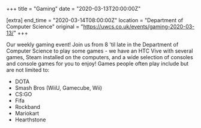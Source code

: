 +++
title = "Gaming"
date = "2020-03-13T20:00:00Z"

[extra]
end_time = "2020-03-14T08:00:00Z"
location = "Department of Computer Science"
original = "https://uwcs.co.uk/events/gaming-2020-03-13/"
+++

Our weekly gaming event\! Join us from 8 'til late in the Department of Computer Science to play some games - we have an HTC Vive with several games, Steam installed on the computers, and a wide selection of consoles and console games for you to enjoy\! Games people often play include but are not limited to:  

  - DOTA  
  - Smash Bros (WiiU, Gamecube, Wii)  
  - CS:GO  
  - Fifa  
  - Rockband  
  - Mariokart  
  - Hearthstone

